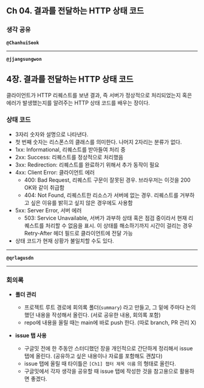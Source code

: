 ## **Ch 04. 결과를 전달하는 HTTP 상태 코드**

### **생각 공유**

**`@ChanhuiSeok`**

---

**`@jjangsungwon`** 
## 4장. 결과를 전달하는 HTTP 상태 코드
클라이언트가 HTTP 리퀘스트를 보낸 결과, 즉 서버가 정상적으로 처리되었는지 혹은 에러가 발생했는지를 알려주는 HTTP 상태 코드를 배우는 장이다.

### 상태 코드
- 3자리 숫자와 설명으로 나타낸다.
- 첫 번째 숫자는 리스폰스의 클래스를 의미한다. 나머지 2자리는 분류가 없다.
- 1xx: Informational, 리퀘스트를 받아들여 처리 중
- 2xx: Success: 리퀘스트를 정상적으로 처리했음
- 3xx: Redirection: 리퀘스트를 완료하기 위해서 추가 동작이 필요
- 4xx: Client Error: 클라이언트 에러
  - 400: Bad Request, 리퀘스트 구문이 잘못된 경우. 브라우저는 이것을 200 OK와 같이 취급함
  - 404: Not Found, 리퀘스트한 리소스가 서버에 없는 경우. 리퀘스트를 거부하고 싶은 이유를 밝히고 싶지 않은 경우에도 사용함
- 5xx: Server Error, 서버 에러
  - 503: Service Unavailable, 서버가 과부하 상태 혹은 점검 중이라서 현재 리퀘스트를 처리할 수 없음을 표시. 이 상태를 해소하기까지 시간이 걸리는 경우 Retry-After 헤더 필드로 클라이언트에 전달 가능
- 상태 코드가 현재 상황가 불일치할 수도 있다.
---

**`@qrlagusdn`** 

---

### **회의록**

- **폴더 관리**
  - 프로젝트 루트 경로에 회의록 폴더(`summary`) 라고 만들고, 그 밑에 주마다 논의했던 내용을 작성해서 올린다. (서로 공유한 내용, 회의록 포함)
  - repo에 내용을 올릴 때는 main에 바로 push 한다. (따로 branch, PR 관리 X)

- **issue 탭 사용**
  - 구글밋 전에 한 주동안 스터디했던 장을 개인적으로 간단하게 정리해서 issue 탭에 올린다. (공유하고 싶은 내용이나 자료를 포함해도 괜찮다)
  - issue 탭에 올릴 때 타이틀은 `[Ch1] 챕터 제목 이름` 의 형태로 올린다.
  - 구글밋에서 각자 생각을 공유할 때 issue 탭에 작성한 것을 참고용으로 활용하면 좋겠다.
